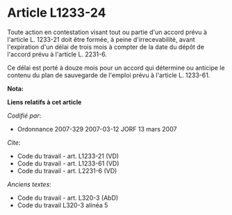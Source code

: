 # Article L1233-24

Toute action en contestation visant tout ou partie d'un accord prévu à l'article L. 1233-21 doit être formée, à peine
d'irrecevabilité, avant l'expiration d'un délai de trois mois à compter de la date du dépôt de l'accord prévu à l'article L.
2231-6.

Ce délai est porté à douze mois pour un accord qui détermine ou anticipe le contenu du plan de sauvegarde de l'emploi prévu à
l'article L. 1233-61.

**Nota:**



**Liens relatifs à cet article**

_Codifié par_:

  - Ordonnance 2007-329 2007-03-12 JORF 13 mars 2007

_Cite_:

  - Code du travail - art. L1233-21 (VD)
  - Code du travail - art. L1233-61 (VD)
  - Code du travail - art. L2231-6 (VD)

_Anciens textes_:

  - Code du travail - art. L320-3 (AbD)
  - Code du travail L320-3 alinéa 5
